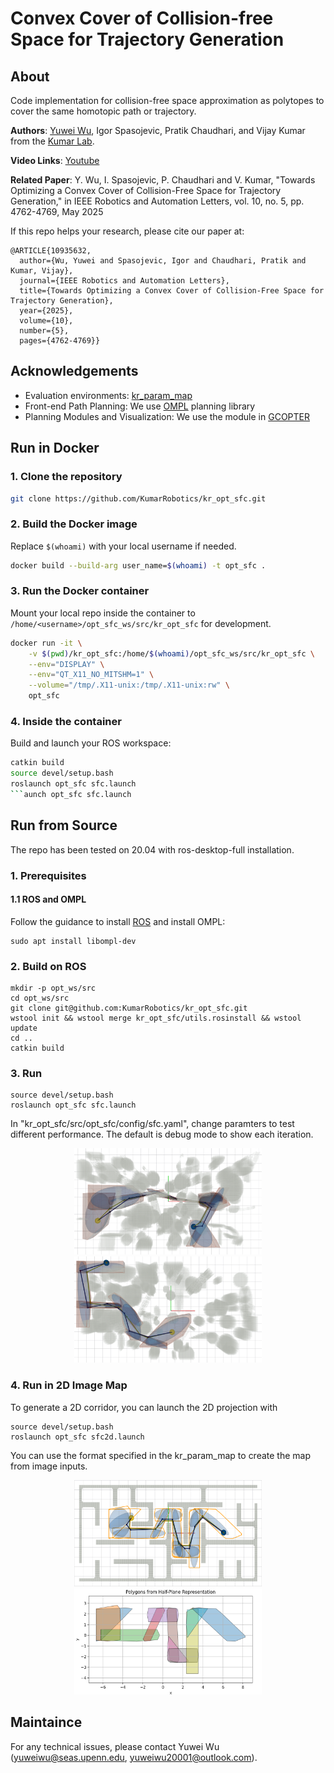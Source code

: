 # Convex Cover of Collision-free Space for Trajectory Generation

## About

Code implementation for collision-free space approximation as polytopes to cover the same homotopic path or trajectory.

__Authors__: [Yuwei Wu](https://github.com/yuwei-wu), Igor Spasojevic,  Pratik Chaudhari, and Vijay Kumar from the [Kumar Lab](https://www.kumarrobotics.org/).

__Video Links__: [Youtube](https://youtu.be/k7CI7-fgSXE)


__Related Paper__: Y. Wu, I. Spasojevic, P. Chaudhari and V. Kumar, "Towards Optimizing a Convex Cover of Collision-Free Space for Trajectory Generation," in IEEE Robotics and Automation Letters, vol. 10, no. 5, pp. 4762-4769, May 2025


If this repo helps your research, please cite our paper at:

```
@ARTICLE{10935632,
  author={Wu, Yuwei and Spasojevic, Igor and Chaudhari, Pratik and Kumar, Vijay},
  journal={IEEE Robotics and Automation Letters}, 
  title={Towards Optimizing a Convex Cover of Collision-Free Space for Trajectory Generation}, 
  year={2025},
  volume={10},
  number={5},
  pages={4762-4769}}
```

## Acknowledgements


- Evaluation environments: [kr_param_map](https://github.com/KumarRobotics/kr_param_map)
- Front-end Path Planning: We use [OMPL](https://ompl.kavrakilab.org/) planning library
- Planning Modules and Visualization: We use the module in [GCOPTER](https://github.com/ZJU-FAST-Lab/GCOPTER)


## Run in Docker

### 1. Clone the repository

```bash
git clone https://github.com/KumarRobotics/kr_opt_sfc.git
```

### 2. Build the Docker image

Replace `$(whoami)` with your local username if needed.

```bash
docker build --build-arg user_name=$(whoami) -t opt_sfc .
```

### 3. Run the Docker container

Mount your local repo inside the container to `/home/<username>/opt_sfc_ws/src/kr_opt_sfc` for development.

```bash
docker run -it \
    -v $(pwd)/kr_opt_sfc:/home/$(whoami)/opt_sfc_ws/src/kr_opt_sfc \
    --env="DISPLAY" \
    --env="QT_X11_NO_MITSHM=1" \
    --volume="/tmp/.X11-unix:/tmp/.X11-unix:rw" \
    opt_sfc
```

### 4. Inside the container

Build and launch your ROS workspace:

```bash
catkin build
source devel/setup.bash
roslaunch opt_sfc sfc.launch
```aunch opt_sfc sfc.launch
```

## Run from Source

The repo has been tested on 20.04 with ros-desktop-full installation.


### 1. Prerequisites

#### 1.1 ROS and OMPL

Follow the guidance to install [ROS](https://wiki.ros.org/ROS/Installation) and install OMPL:
```
sudo apt install libompl-dev
```

### 2. Build on ROS 

```
mkdir -p opt_ws/src
cd opt_ws/src
git clone git@github.com:KumarRobotics/kr_opt_sfc.git
wstool init && wstool merge kr_opt_sfc/utils.rosinstall && wstool update
cd ..
catkin build
```

### 3. Run

```
source devel/setup.bash
roslaunch opt_sfc sfc.launch
```

In "kr_opt_sfc/src/opt_sfc/config/sfc.yaml", change paramters to test different performance. The default is debug mode to show each iteration.

<p align="center">
  <img src="docs/3d1.png" width = "300" height = "170"/>
  <img src="docs/3d2.png" width = "300" height = "170"/>
</p>



### 4. Run in 2D Image Map 


To generate a 2D corridor, you can launch the 2D projection with


```
source devel/setup.bash
roslaunch opt_sfc sfc2d.launch
```

You can use the format specified in the kr_param_map to create the map from image inputs.

<p align="center">
  <img src="docs/2d1.png" width = "300" height = "170"/>
  <img src="docs/2d2.png" width = "300" height = "170"/>
</p>





## Maintaince

For any technical issues, please contact Yuwei Wu (yuweiwu@seas.upenn.edu, yuweiwu20001@outlook.com).
